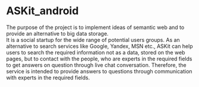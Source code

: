 # ASKit_android
The purpose of the project is to implement ideas of semantic web and to provide an alternative to big data storage.  
It is a social startup for the wide range of potential users groups. 
As an alternative to search services like Google, Yandex, MSN etc., ASKit can help users to search the required information not as a data, stored on the web pages, but to contact with the people, who are experts in the required fields to get answers on question through live chat conversation. 
Therefore, the service is intended to provide answers to questions through communication with experts in the required fields.
